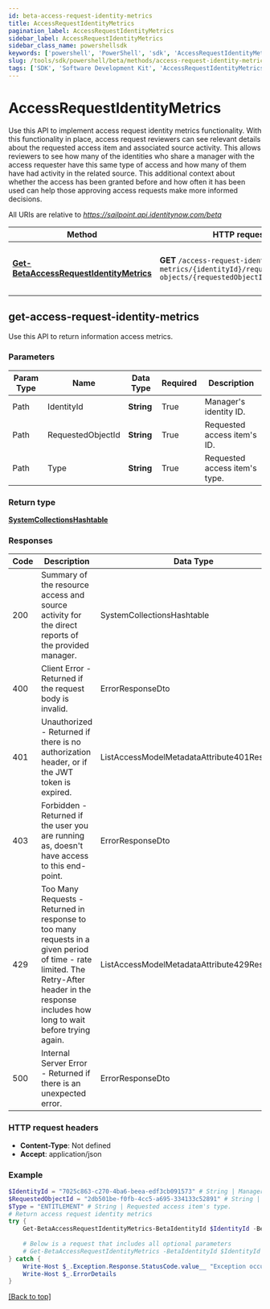 ```yaml
---
id: beta-access-request-identity-metrics
title: AccessRequestIdentityMetrics
pagination_label: AccessRequestIdentityMetrics
sidebar_label: AccessRequestIdentityMetrics
sidebar_class_name: powershellsdk
keywords: ['powershell', 'PowerShell', 'sdk', 'AccessRequestIdentityMetrics', 'BetaAccessRequestIdentityMetrics'] 
slug: /tools/sdk/powershell/beta/methods/access-request-identity-metrics
tags: ['SDK', 'Software Development Kit', 'AccessRequestIdentityMetrics', 'BetaAccessRequestIdentityMetrics']
---
```



# AccessRequestIdentityMetrics
  Use this API to implement access request identity metrics functionality.
With this functionality in place, access request reviewers can see relevant details about the requested access item and associated source activity. 
This allows reviewers to see how many of the identities who share a manager with the access requester have this same type of access and how many of them have had activity in the related source. 
This additional context about whether the access has been granted before and how often it has been used can help those approving access requests make more informed decisions.
 
  

All URIs are relative to *https://sailpoint.api.identitynow.com/beta*

Method | HTTP request | Description
------------- | ------------- | -------------
[**Get-BetaAccessRequestIdentityMetrics**](#get-access-request-identity-metrics) | **GET** `/access-request-identity-metrics/{identityId}/requested-objects/{requestedObjectId}/type/{type}` | Return access request identity metrics


## get-access-request-identity-metrics

Use this API to return information access metrics.

### Parameters 
Param Type | Name | Data Type | Required  | Description
------------- | ------------- | ------------- | ------------- | ------------- 
Path   | IdentityId | **String** | True  | Manager's identity ID.
Path   | RequestedObjectId | **String** | True  | Requested access item's ID.
Path   | Type | **String** | True  | Requested access item's type.

### Return type

[**SystemCollectionsHashtable**](https://learn.microsoft.com/en-us/dotnet/api/system.collections.hashtable?view=net-9.0)

### Responses
Code | Description  | Data Type
------------- | ------------- | -------------
200 | Summary of the resource access and source activity for the direct reports of the provided manager. | SystemCollectionsHashtable
400 | Client Error - Returned if the request body is invalid. | ErrorResponseDto
401 | Unauthorized - Returned if there is no authorization header, or if the JWT token is expired. | ListAccessModelMetadataAttribute401Response
403 | Forbidden - Returned if the user you are running as, doesn&#39;t have access to this end-point. | ErrorResponseDto
429 | Too Many Requests - Returned in response to too many requests in a given period of time - rate limited. The Retry-After header in the response includes how long to wait before trying again. | ListAccessModelMetadataAttribute429Response
500 | Internal Server Error - Returned if there is an unexpected error. | ErrorResponseDto

### HTTP request headers

- **Content-Type**: Not defined
- **Accept**: application/json

### Example
```powershell
$IdentityId = "7025c863-c270-4ba6-beea-edf3cb091573" # String | Manager's identity ID.
$RequestedObjectId = "2db501be-f0fb-4cc5-a695-334133c52891" # String | Requested access item's ID.
$Type = "ENTITLEMENT" # String | Requested access item's type.
# Return access request identity metrics
try {
    Get-BetaAccessRequestIdentityMetrics-BetaIdentityId $IdentityId -BetaRequestedObjectId $RequestedObjectId -BetaType $Type 
    
    # Below is a request that includes all optional parameters
    # Get-BetaAccessRequestIdentityMetrics -BetaIdentityId $IdentityId -BetaRequestedObjectId $RequestedObjectId -BetaType $Type  
} catch {
    Write-Host $_.Exception.Response.StatusCode.value__ "Exception occurred when calling Get-BetaAccessRequestIdentityMetrics"
    Write-Host $_.ErrorDetails
}
```

[[Back to top]](#) 


